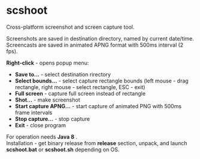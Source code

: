 scshoot
=======

Cross-platform screenshot and screen capture tool.  

Screenshots are saved in destination directory, named by current date/time.  
Screencasts are saved in animated APNG format with 500ms interval (2 fps).  

__Right-click__ - opens popup menu:

*  __Save to...__ - select destination rirectory
*  __Select bounds...__ - select capture rectangle bounds (left mouse - drag rectangle, right mouse - select rectangle, ESC - exit)
*  __Full screen__ - capture full screen instead of rectangle
*  __Shot...__ - make screenshot
*  __Start capture APNG...__ - start capture of animated PNG with 500ms frame intervals
*  __Stop capture...__ - stop capture
*  __Exit__ - close program

For operation needs __Java 8__ .  
Installation - get binary release from __release__ section, unpack, and launch __scshoot.bat__ or __scshoot.sh__ depending on OS.

